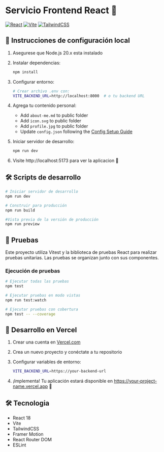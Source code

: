 # Servicio Frontend React  🎨

[![React](https://img.shields.io/badge/React-20232A?style=for-the-badge&logo=react&logoColor=61DAFB)](https://reactjs.org/)
[![Vite](https://img.shields.io/badge/Vite-B73BFE?style=for-the-badge&logo=vite&logoColor=FFD62E)](https://vitejs.dev/)
[![TailwindCSS](https://img.shields.io/badge/Tailwind_CSS-38B2AC?style=for-the-badge&logo=tailwind-css&logoColor=white)](https://tailwindcss.com/)


## 🚀 Instrucciones de configuración local

1. Asegurese que Node.js 20.x esta instalado

2. Instalar dependencias:
   ```bash
   npm install
   ```

3. Configurar entorno:
   ```bash
   # Crear archivo .env con:
   VITE_BACKEND_URL=http://localhost:8000  # o tu backend URL
   ```

4. Agrega tu contenido personal:
   - Add `about-me.md` to public folder
   - Add `icon.svg` to public folder
   - Add `profile.jpg` to public folder
   - Update `config.json` following the [Config Setup Guide](CONFIGURATION.md)

5. Iniciar servidor de desarrollo:
   ```bash
   npm run dev
   ```

6. Visite http://localhost:5173 para ver la aplicacion 🎉

## 🛠 Scripts de desarrollo

```bash
# Iniciar servidor de desarrollo
npm run dev

# Construir para producción
npm run build

#Vista previa de la versión de producción
npm run preview
```

## 🧪 Pruebas

Este proyecto utiliza Vitest y la biblioteca de pruebas React para realizar pruebas unitarias. Las pruebas se organizan junto con sus componentes.

### Ejecución de pruebas

```bash
# Ejecutar todas las pruebas
npm test

# Ejecutar pruebas en modo vistas
npm run test:watch

# Ejecutar pruebas con cobertura
npm test -- --coverage
```

## 🚀 Desarrollo en Vercel

1. Crear una cuenta en [Vercel.com](https://vercel.com)

2. Crea un nuevo proyecto y conéctate a tu repositorio

3. Configurar variables de entorno:
   ```bash
   VITE_BACKEND_URL=https://your-backend-url
   ```

4. ¡Implementa! Tu aplicación estará disponible en https://your-project-name.vercel.app 🎉

## 🛠 Tecnologia

- React 18
- Vite
- TailwindCSS
- Framer Motion
- React Router DOM
- ESLint

